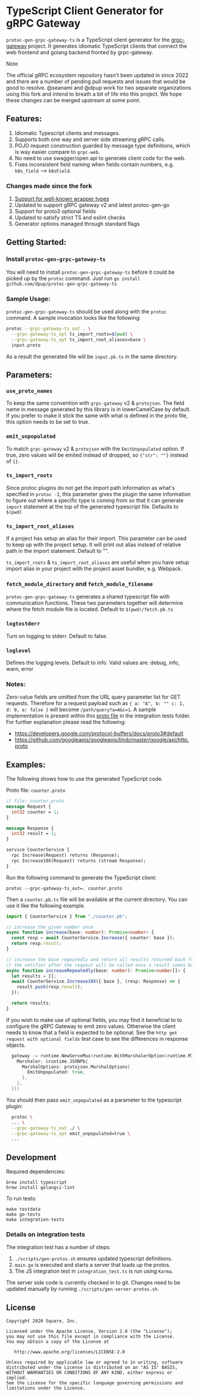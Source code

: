 # TypeScript Client Generator for gRPC Gateway

`protoc-gen-grpc-gateway-ts` is a TypeScript client generator for the [grpc-gateway](https://github.com/grpc-ecosystem/grpc-gateway/) project. It generates idiomatic TypeScript clients that connect the web frontend and golang backend fronted by grpc-gateway.

> [!NOTE]
> The official gRPC ecosystem repository hasn't been updated in since 2022 and there are a number of pending pull requests and issues that would be good to resolve. @seanami and @dpup work for two separate organizations using this fork and intend to breath a bit of life into this project. We hope these changes can be merged upstream at some point.

## Features:

1. Idiomatic Typescript clients and messages.
2. Supports both one way and server side streaming gRPC calls.
3. POJO request construction guarded by message type definitions, which is way easier compare to `grpc-web`.
4. No need to use swagger/open api to generate client code for the web.
5. Fixes inconsistent field naming when fields contain numbers, e.g. `k8s_field` --> `k8sField`.

### Changes made since the fork

1. [Support for well-known wrapper types](https://github.com/grpc-ecosystem/protoc-gen-grpc-gateway-ts/pull/50)
2. Updated to support gRPC gateway v2 and latest protoc-gen-go
3. Support for proto3 optional fields
4. Updated to satisfy strict TS and eslint checks
5. Generator options managed through standard flags

## Getting Started:

### Install `protoc-gen-grpc-gateway-ts`

You will need to install `protoc-gen-grpc-gateway-ts` before it could be picked up by the `protoc` command. Just run `go install github.com/dpup/protoc-gen-grpc-gateway-ts`

### Sample Usage:

`protoc-gen-grpc-gateway-ts` should be used along with the `protoc` command. A sample invocation looks like the following:

```bash
protoc --grpc-gateway-ts_out . \
  --grpc-gateway-ts_opt ts_import_roots=$(pwd) \
  --grpc-gateway-ts_opt ts_import_root_aliases=base \
  input.proto
```

As a result the generated file will be `input.pb.ts` in the same directory.

## Parameters:

### `use_proto_names`

To keep the same convention with `grpc-gateway` v2 & `protojson`. The field name in message generated by this library is in lowerCamelCase by default. If you prefer to make it stick the same with what is defined in the proto file, this option needs to be set to true.

### `emit_unpopulated`

To match `grpc-gateway` v2 & `protojson` with the `EmitUnpopulated` option. If true, zero values will be emited instead of dropped, so `{"str": ""}` instead of `{}`.

### `ts_import_roots`

Since protoc plugins do not get the import path information as what's specified in `protoc -I`, this parameter gives the plugin the same information to figure out where a specific type is coming from so that it can generate `import` statement at the top of the generated typescript file. Defaults to `$(pwd)`

### `ts_import_root_aliases`

If a project has setup an alias for their import. This parameter can be used to keep up with the project setup. It will print out alias instead of relative path in the import statement. Default to "".

`ts_import_roots` & `ts_import_root_aliases` are useful when you have setup import alias in your project with the project asset bundler, e.g. Webpack.

### `fetch_module_directory` and `fetch_module_filename`

`protoc-gen-grpc-gateway-ts` generates a shared typescript file with communication functions. These two parameters together will determine where the fetch module file is located. Default to `$(pwd)/fetch.pb.ts`

### `logtostderr`

Turn on logging to stderr. Default to false.

### `loglevel`

Defines the logging levels. Default to info. Valid values are: debug, info, warn, error

### Notes:

Zero-value fields are omitted from the URL query parameter list for GET requests. Therefore for a request payload such as `{ a: "A", b: "" c: 1, d: 0, e: false }` will become `/path/query?a=A&c=1`. A sample implementation is present within this [proto file](https://github.com/dpup/protoc-gen-grpc-gateway-ts/blob/master/test/integration/service.proto) in the integration tests folder. For further explanation please read the following:

- <https://developers.google.com/protocol-buffers/docs/proto3#default>
- <https://github.com/googleapis/googleapis/blob/master/google/api/http.proto>

## Examples:

The following shows how to use the generated TypeScript code.

Proto file: `counter.proto`

```proto
// file: counter.proto
message Request {
  int32 counter = 1;
}

message Response {
  int32 result = 1;
}

service CounterService {
  rpc Increase(Request) returns (Response);
  rpc Increase10X(Request) returns (stream Response);
}
```

Run the following command to generate the TypeScript client:

`protoc --grpc-gateway-ts_out=. counter.proto`

Then a `counter.pb.ts` file will be available at the current directory. You can use it like the following example.

```typescript
import { CounterService } from "./counter.pb";

// increase the given number once
async function increase(base: number): Promise<number> {
  const resp = await CounterService.Increase({ counter: base });
  return resp.result;
}

// increase the base repeatedly and return all results returned back from server
// the notifier after the request will be called once a result comes back from server streaming
async function increaseRepeatedly(base: number): Promise<number[]> {
  let results = [];
  await CounterService.Increase10X({ base }, (resp: Response) => {
    result.push(resp.result);
  });

  return results;
}
```

If you wish to make use of optional fields, you may find it beneficial to to configure the gRPC Gateway to emit zero values. Otherwise the client needs to know that a field is expected to be optional. See the `http get request with optional fields` test case to see the differences in response objects.

```go
  gateway := runtime.NewServeMux(runtime.WithMarshalerOption(runtime.MIMEWildcard, &runtime.HTTPBodyMarshaler{
    Marshaler: &runtime.JSONPb{
      MarshalOptions: protojson.MarshalOptions{
        EmitUnpopulated: true,
      },
    },
  }))
```

You should then pass `emit_unpopulated` as a parameter to the typescript plugin:

```bash
  protoc \
  ... \
  --grpc-gateway-ts_out ./ \
  --grpc-gateway-ts_opt emit_unpopulated=true \
  ...
```

## Development

Required dependencies:

```
brew install typescript
brew install golangci-lint
```

To run tests:

```
make testdata
make go-tests
make integration-tests
```

### Details on integration tests

The integration test has a number of steps:

1. `./scripts/gen-protos.sh` ensures updated typescript definitions.
2. `main.go` is executed and starts a server that loads up the protos.
3. The JS integration test in `integration_test.ts` is run using `Karma`.

The server side code is currently checked in to git. Changes need to be updated manually by running `./scripts/gen-server-protos.sh`.

## License

```text
Copyright 2020 Square, Inc.

Licensed under the Apache License, Version 2.0 (the "License");
you may not use this file except in compliance with the License.
You may obtain a copy of the License at

   http://www.apache.org/licenses/LICENSE-2.0

Unless required by applicable law or agreed to in writing, software
distributed under the License is distributed on an "AS IS" BASIS,
WITHOUT WARRANTIES OR CONDITIONS OF ANY KIND, either express or implied.
See the License for the specific language governing permissions and
limitations under the License.
```
